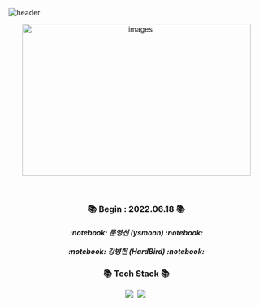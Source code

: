 ![header](https://capsule-render.vercel.app/api?type=slice&color=gradient&height=160&section=header&text=%20Algorithm%20Study!&fontAlign=50&fontAlignY=70&fontSize=90&fontColor=000000)
<p align="center">
  <img src="https://2.gall-gif.com/hygall/files/attach/images/82/557/552/189/1786b119778bb1ca718047c3a20e7285.gif" width="450px" height="300px" alt="images"></img>
  
</p><br/>
<h3 align="center">📚 Begin : 2022.06.18 📚</h3>
<h5 align="center">
:notebook: 문영선 (ysmonn) :notebook:
  </br></br>
:notebook: 강병헌 (HardBird) :notebook:
</h5>
<h3 align="center">📚 Tech Stack 📚</h3>
<p align="center">
  <img src="https://img.shields.io/badge/C++-00599C?style=flat-square&logo=C%2B%2B&logoColor=white"/></a>&nbsp 
  <img src="https://img.shields.io/badge/Java-007396?style=flat-square&logo=Java&logoColor=white"/></a>&nbsp
</p>


